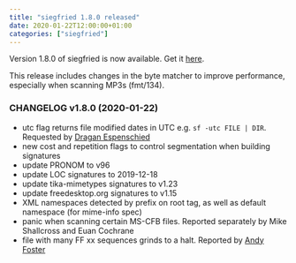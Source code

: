 ```yaml
---
title: "siegfried 1.8.0 released"
date: 2020-01-22T12:00:00+01:00
categories: ["siegfried"]
---
```


Version 1.8.0 of siegfried is now available. Get it [here](/siegfried).

This release includes changes in the byte matcher to improve performance, especially when scanning MP3s (fmt/134).

### CHANGELOG v1.8.0 (2020-01-22)

- utc flag returns file modified dates in UTC e.g. `sf -utc FILE | DIR`. Requested by [Dragan Espenschied](https://github.com/richardlehane/siegfried/issues/136)
- new cost and repetition flags to control segmentation when building signatures
- update PRONOM to v96
- update LOC signatures to 2019-12-18
- update tika-mimetypes signatures to v1.23
- update freedesktop.org signatures to v1.15
- XML namespaces detected by prefix on root tag, as well as default namespace (for mime-info spec)
- panic when scanning certain MS-CFB files. Reported separately by Mike Shallcross and Euan Cochrane
- file with many FF xx sequences grinds to a halt. Reported by [Andy Foster](https://github.com/richardlehane/siegfried/issues/128)